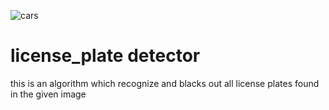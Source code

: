 ![cars](https://user-images.githubusercontent.com/76048260/111598825-4a0d3f80-87d8-11eb-99cc-d38e0c62391d.jpg)
# license_plate detector
 this is an algorithm which recognize and blacks out all license plates found in the given image
